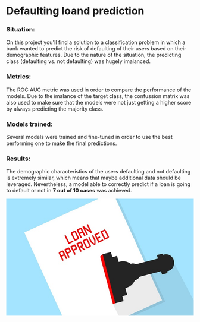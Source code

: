 # Defaulting loand prediction

### Situation: 

On this project you'll find a solution to a classification problem in which a bank wanted to predict the risk of defaulting of their users based on their demographic features.
Due to the nature of the situation, the predicting class (defaulting vs. not defaulting) was hugely imalanced.

### Metrics:

The ROC AUC metric was used in order to compare the performance of the models.
Due to the imalance of the target class, the confussion matrix was also used to make sure that the models were not just getting a higher score by always predicting the majority class.

### Models trained:

Several models were trained and fine-tuned in order to use the best performing one to make the final predictions.

### Results:

The demographic characteristics of the users defaulting and not defaulting is extremely similar, which means that maybe additional data should be leveraged. 
Nevertheless, a model able to correctly predict if a loan is going to default or not in **7 out of 10 cases** was achieved.

![Loan](./Images/Loan.jpg)
